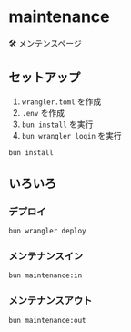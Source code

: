 # maintenance

🛠 メンテンスページ

## セットアップ

1. `wrangler.toml` を作成
2. `.env` を作成
3. `bun install` を実行
4. `bun wrangler login` を実行

```sh
bun install
```

## いろいろ

### デプロイ

```sh
bun wrangler deploy
```

### メンテナンスイン

```sh
bun maintenance:in
```

### メンテナンスアウト

```sh
bun maintenance:out
```
